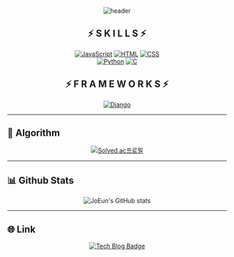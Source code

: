 
<div align="center">

  ![header](https://capsule-render.vercel.app/api?type=waving&color=gradient&height=300&section=header&text=👶애기프로그래머👶&fontSize=50)

</div>

<div align="center">

## ⚡ S K I L L S ⚡

[![JavaScript](https://img.shields.io/badge/JavaScript-F7DF1E?style=for-the-badge&logo=JavaScript&logoColor=black)](https://github.com/whdms2008/gratitude_diary) 
[![HTML](https://img.shields.io/badge/HTML-E34F26?style=for-the-badge&logo=Html5&logoColor=white)](https://github.com/whdms2008/gratitude_diary)
[![CSS](https://img.shields.io/badge/CSS-1572B6?style=for-the-badge&logo=CSS3&logoColor=white)](https://github.com/whdms2008/gratitude_diary)</br>
[![Python](https://img.shields.io/badge/Python-3776AB?style=for-the-badge&logo=Python&logoColor=white)](https://github.com/whdms2008/gratitude_diary)
[![C](https://img.shields.io/badge/C-00599C?style=for-the-badge&logo=C&logoColor=white)](https://github.com/whdms2008/gratitude_diary)

## ⚡ F R A M E W O R K S ⚡

[![Django](https://img.shields.io/badge/Django-092E20?style=for-the-badge&logo=Django&logoColor=white)](https://github.com/whdms2008/gratitude_diary)

</div>

<hr/>

## 🌟 Algorithm

<div align="center">

[![Solved.ac프로필](http://mazassumnida.wtf/api/v2/generate_badge?boj=whdms1107)](https://solved.ac/whdms1107)

</div>

<hr/>

## 📊 Github Stats

<div align="center">

![JoEun's GitHub stats](https://github-readme-stats.vercel.app/api?username=whdms2008&show_icons=true&theme=radical)

</div>

<hr/>

## 🌐 Link

<div align="center">

[![Tech Blog Badge](http://img.shields.io/badge/-Tistory-orange?style=flat-square&logo=tistory&link=https://whdms1107.tistory.com/)](https://whdms1107.tistory.com/)

</div>
